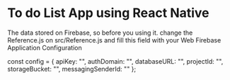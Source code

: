 # To do List App using React Native
The data stored on Firebase, so before you using it. change the Reference.js on src/Reference.js and fill this field with your Web Firebase Application Configuration

const config = {
    apiKey: "<Enter Your API Key>",
    authDomain: "<Enter your Auth Domain>",
    databaseURL: "<Enter your Firebase URL>",
    projectId: "<Enter your Firebase ID>",
    storageBucket: "<Enter your Storage Bucket>",
    messagingSenderId: "<Enter Messaging Sender id>"
};
